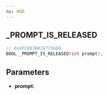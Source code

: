 ```yaml
---
ns: HUD
---
```

## _PROMPT_IS_RELEASED

```c
// 0xAFC887BA7A7756D6
BOOL _PROMPT_IS_RELEASED(int prompt);
```

## Parameters
* **prompt**:
